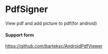 # PdfSigner
View pdf and add picture to pdf(for android)
#### Support form 
https://github.com/barteksc/AndroidPdfViewer
